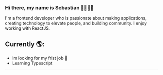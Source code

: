 ### Hi there, my name is Sebastian 👋🧑🏻‍💻

I'm a frontend developer who is passionate about making applications, creating technology to elevate people, and building community.
I enjoy working with ReactJS.


## Currently 🌎:
- Im looking for my frist job 💼
- Learning Typescript
-----
